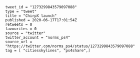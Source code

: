 ```
tweet_id = "1273299843579097088"
type = "tweet"
title = "ChirpX launch"
published = 2020-06-17T17:01:54Z
retweets = 0
favourites = 0
source = "twitter"
twitter_account = "norms_ps4"
source_url = "https://twitter.com/norms_ps4/status/1273299843579097088"
tag = [ "citiesskylines", "ps4share",]
```

<p class='image'><img src='http://mnf.m17s.net/2020/06/17/3SV_VqG_7Xew4cxx.jpg' alt=''></p>

